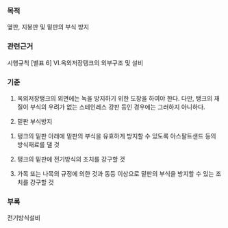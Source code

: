 ### 목적
옆판, 지붕판 및 밑판의 부식 방지

### 관련근거
시행규칙 [별표 6] VI.옥외저장탱크의 외부구조 및 설비

### 기준
1. 옥외저장탱크의 외면에는 녹을 방지하기 위한 도장을 하여야 한다. 다만, 탱크의 재질이 부식의 우려가 없는 스테인레스 강판 등인 경우에는 그러하지 아니하다.

2. 밑판 부식방지
 1) 탱크의 밑판 아래에 밑판의 부식을 유효하게 방지할 수 있도록 아스팔트샌드 등의 방식재료를 댈 것

 2) 탱크의 밑판에 전기방식의 조치를 강구할 것

 3) 가목 또는 나목의 규정에 의한 것과 동등 이상으로 밑판의 부식을 방지할 수 있는 조치를 강구할 것

### 부록
전기방식설비
